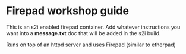 # Firepad workshop guide
This is an s2i enabled firepad container. Add whatever instructions you want into a **message.txt** doc that will be added in the 
s2i build.


Runs on top of an httpd server and uses Firepad (similar to etherpad)
